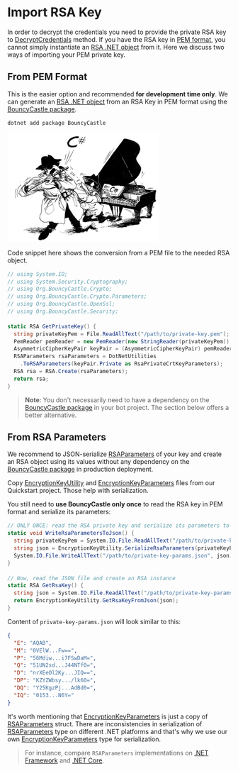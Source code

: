 # Import RSA Key

In order to decrypt the credentials you need to provide the private RSA key to [DecryptCredentials] method.
If you have the RSA key in [PEM format], you cannot simply instantiate an [RSA .NET object] from it.
Here we discuss two ways of importing your PEM private key.

## From PEM Format

This is the easier option and recommended **for development time only**.
We can generate an [RSA .NET object] from an RSA Key in PEM format using the [BouncyCastle package].

```bash
dotnet add package BouncyCastle
```

[![bouncy castle c# logo](../docs/photo-bouncy_castle.gif)](http://www.bouncycastle.org/csharp/index.html)

Code snippet here shows the conversion from a PEM file to the needed RSA object.

```c#
// using System.IO;
// using System.Security.Cryptography;
// using Org.BouncyCastle.Crypto;
// using Org.BouncyCastle.Crypto.Parameters;
// using Org.BouncyCastle.OpenSsl;
// using Org.BouncyCastle.Security;

static RSA GetPrivateKey() {
  string privateKeyPem = File.ReadAllText("/path/to/private-key.pem");
  PemReader pemReader = new PemReader(new StringReader(privateKeyPem));
  AsymmetricCipherKeyPair keyPair = (AsymmetricCipherKeyPair) pemReader.ReadObject();
  RSAParameters rsaParameters = DotNetUtilities
    .ToRSAParameters(keyPair.Private as RsaPrivateCrtKeyParameters);
  RSA rsa = RSA.Create(rsaParameters);
  return rsa;
}
```

> **Note**: You don't necessarily need to have a dependency on the [BouncyCastle package] in your bot project.
> The section below offers a better alternative.

## From RSA Parameters

We recommend to JSON-serialize [RSAParameters] of your key and create an RSA object using its values without any
dependency on the [BouncyCastle package] in production deployment.

Copy [EncryptionKeyUtility] and [EncryptionKeyParameters] files from our Quickstart project.
Those help with serialization.

You still need to **use BouncyCastle only once** to read the RSA key in PEM format and serialize its parameters:

```c#
// ONLY ONCE: read the RSA private key and serialize its parameters to JSON
static void WriteRsaParametersToJson() {
  string privateKeyPem = System.IO.File.ReadAllText("/path/to/private-key.pem");
  string json = EncryptionKeyUtility.SerializeRsaParameters(privateKeyPem);
  System.IO.File.WriteAllText("/path/to/private-key-params.json", json);
}

// Now, read the JSON file and create an RSA instance
static RSA GetRsaKey() {
  string json = System.IO.File.ReadAllText("/path/to/private-key-params.json");
  return EncryptionKeyUtility.GetRsaKeyFromJson(json);
}
```

Content of `private-key-params.json` will look similar to this:

```json
{
  "E": "AQAB",
  "M": "0VElW...Fw==",
  "P": "56Mdiw...i7FSwDaM=",
  "Q": "51UN2sd...J44NTf0=",
  "D": "nrXEeOl2Ky...JIQ==",
  "DP": "KZYZWbsy.../lk60=",
  "DQ": "Y25KgzPj...AdBd0=",
  "IQ": "0153...N6Y="
}
```

It's worth mentioning that [EncryptionKeyParameters] is just a copy of [RSAParameters] struct.
There are inconsistencies in serialization of [RSAParameters] type on different .NET platforms
and that's why we use our own [EncryptionKeyParameters] type for serialization.

> For instance, compare `RSAParameters` implementations on [.NET Framework](https://referencesource.microsoft.com/#mscorlib/system/security/cryptography/rsa.cs,21) and [.NET Core](https://github.com/dotnet/corefx/blob/master/src/System.Security.Cryptography.Algorithms/src/System/Security/Cryptography/RSAParameters.cs).

<!-- ----------- -->

[DecryptCredentials]: https://github.com/TelegramBots/Telegram.Bot.Extensions.Passport/blob/master/src/Telegram.Bot.Extensions.Passport/Decryption/IDecrypter.cs
[PEM format]: https://en.wikipedia.org/wiki/Privacy-Enhanced_Mail
[RSA .NET object]: https://docs.microsoft.com/en-us/dotnet/api/system.security.cryptography.rsa?redirectedfrom=MSDN&view=netstandard-2.0
[BouncyCastle package]: https://www.nuget.org/packages/BouncyCastle/
[RSAParameters]: https://docs.microsoft.com/en-us/dotnet/api/system.security.cryptography.rsaparameters?view=netstandard-2.0
[EncryptionKeyUtility]: https://github.com/TelegramBots/Telegram.Bot.Extensions.Passport/blob/master/src/Quickstart/EncryptionKeyUtility.cs
[EncryptionKeyParameters]: https://github.com/TelegramBots/Telegram.Bot.Extensions.Passport/blob/master/src/Quickstart/EncryptionKeyParameters.cs
